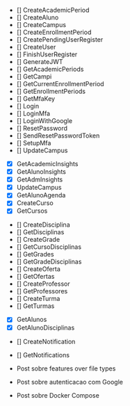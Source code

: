 - [] CreateAcademicPeriod
- [] CreateAluno
- [] CreateCampus
- [] CreateEnrollmentPeriod
- [] CreatePendingUserRegister
- [] CreateUser
- [] FinishUserRegister
- [] GenerateJWT
- [] GetAcademicPeriods
- [] GetCampi
- [] GetCurrentEnrollmentPeriod
- [] GetEnrollmentPeriods
- [] GetMfaKey
- [] Login
- [] LoginMfa
- [] LoginWithGoogle
- [] ResetPassword
- [] SendResetPasswordToken
- [] SetupMfa
- [] UpdateCampus
- [X] GetAcademicInsights
- [X] GetAlunoInsights
- [X] GetAdmInsights
- [X] UpdateCampus
- [X] GetAlunoAgenda
- [X] CreateCurso
- [X] GetCursos
- [] CreateDisciplina
- [] GetDisciplinas
- [] CreateGrade
- [] GetCursoDisciplinas
- [] GetGrades
- [] GetGradeDisciplinas
- [] CreateOferta
- [] GetOfertas
- [] CreateProfessor
- [] GetProfessores
- [] CreateTurma
- [] GetTurmas
- [X] GetAlunos
- [X] GetAlunoDisciplinas
- [] CreateNotification
- [] GetNotifications




- Post sobre features over file types
- Post sobre autenticacao com Google
- Post sobre Docker Compose
